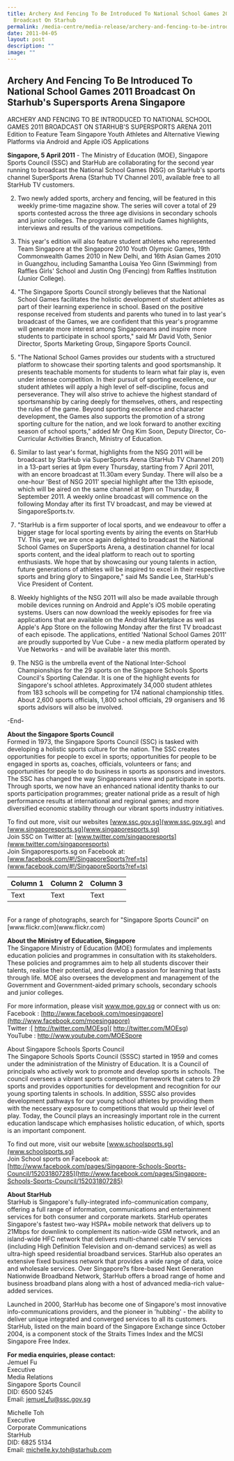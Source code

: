 ```yaml
---
title: Archery And Fencing To Be Introduced To National School Games 2011
  Broadcast On Starhub
permalink: /media-centre/media-release/archery-and-fencing-to-be-introduced-to-national-school-games-2011/
date: 2011-04-05
layout: post
description: ""
image: ""
---
```

## **Archery And Fencing To Be Introduced To National School Games 2011 Broadcast On Starhub's Supersports Arena Singapore**

ARCHERY AND FENCING TO BE INTRODUCED TO NATIONAL SCHOOL GAMES 2011 BROADCAST ON STARHUB'S SUPERSPORTS ARENA
2011 Edition to Feature Team Singapore Youth Athletes and Alternative Viewing Platforms via Android and Apple iOS Applications

**Singapore, 5 April 2011** - The Ministry of Education (MOE), Singapore Sports Council (SSC) and StarHub are collaborating for the second year running to broadcast the National School Games (NSG) on StarHub's sports channel SuperSports Arena (Starhub TV Channel 201), available free to all StarHub TV customers.

2. Two newly added sports, archery and fencing, will be featured in this weekly prime-time magazine show. The series will cover a total of 29 sports contested across the three age divisions in secondary schools and junior colleges. The programme will include Games highlights, interviews and results of the various competitions.

3. This year's edition will also feature student athletes who represented Team Singapore at the Singapore 2010 Youth Olympic Games, 19th Commonwealth Games 2010 in New Delhi, and 16th Asian Games 2010 in Guangzhou, including Samantha Louisa Yeo Ginn (Swimming) from Raffles Girls' School and Justin Ong (Fencing) from Raffles Institution (Junior College).

4. "The Singapore Sports Council strongly believes that the National School Games facilitates the holistic development of student athletes as part of their learning experience in school. Based on the positive response received from students and parents who tuned in to last year's broadcast of the Games, we are confident that this year's programme will generate more interest among Singaporeans and inspire more students to participate in school sports," said Mr David Voth, Senior Director, Sports Marketing Group, Singapore Sports Council.

5. "The National School Games provides our students with a structured platform to showcase their sporting talents and good sportsmanship. It presents teachable moments for students to learn what fair play is, even under intense competition. In their pursuit of sporting excellence, our student athletes will apply a high level of self-discipline, focus and perseverance. They will also strive to achieve the highest standard of sportsmanship by caring deeply for themselves, others, and respecting the rules of the game. Beyond sporting excellence and character development, the Games also supports the promotion of a strong sporting culture for the nation, and we look forward to another exciting season of school sports," added Mr Ong Kim Soon, Deputy Director, Co-Curricular Activities Branch, Ministry of Education.

6. Similar to last year's format, highlights from the NSG 2011 will be broadcast by StarHub via SuperSports Arena (StarHub TV Channel 201) in a 13-part series at 9pm every Thursday, starting from 7 April 2011, with an encore broadcast at 11.30am every Sunday. There will also be a one-hour 'Best of NSG 2011' special highlight after the 13th episode, which will be aired on the same channel at 9pm on Thursday, 8 September 2011. A weekly online broadcast will commence on the following Monday after its first TV broadcast, and may be viewed at SingaporeSports.tv.

7. "StarHub is a firm supporter of local sports, and we endeavour to offer a bigger stage for local sporting events by airing the events on StarHub TV. This year, we are once again delighted to broadcast the National School Games on SuperSports Arena, a destination channel for local sports content, and the ideal platform to reach out to sporting enthusiasts. We hope that by showcasing our young talents in action, future generations of athletes will be inspired to excel in their respective sports and bring glory to Singapore," said Ms Sandie Lee, StarHub's Vice President of Content.

8. Weekly highlights of the NSG 2011 will also be made available through mobile devices running on Android and Apple's iOS mobile operating systems. Users can now download the weekly episodes for free via applications that are available on the Android Marketplace as well as Apple's App Store on the following Monday after the first TV broadcast of each episode. The applications, entitled 'National School Games 2011' are proudly supported by Vue Cube - a new media platform operated by Vue Networks - and will be available later this month.

9. The NSG is the umbrella event of the National Inter-School Championships for the 29 sports on the Singapore Schools Sports Council's Sporting Calendar. It is one of the highlight events for Singapore's school athletes. Approximately 34,000 student athletes from 183 schools will be competing for 174 national championship titles. About 2,600 sports officials, 1,800 school officials, 29 organisers and 16 sports advisors will also be involved.

-End-

**About the Singapore Sports Council**
<br>
Formed in 1973, the Singapore Sports Council (SSC) is tasked with developing a holistic sports culture for the nation. The SSC creates opportunities for people to excel in sports; opportunities for people to be engaged in sports as, coaches, officials, volunteers or fans; and opportunities for people to do business in sports as sponsors and investors. The SSC has changed the way Singaporeans view and participate in sports. Through sports, we now have an enhanced national identity thanks to our sports participation programmes; greater national pride as a result of high performance results at international and regional games; and more diversified economic stability through our vibrant sports industry initiatives.

To find out more, visit our websites [www.ssc.gov.sg](www.ssc.gov.sg) and [www.singaporesports.sg](www.singaporesports.sg)
<br>
Join SSC on Twitter at: [www.twitter.com/singaporesports](www.twitter.com/singaporesports)
<br>
Join Singaporesports.sg on Facebook at: [www.facebook.com/#!/SingaporeSports?ref=ts](www.facebook.com/#!/SingaporeSports?ref=ts)

| Column 1 | Column 2 | Column 3 |
| -------- | -------- | -------- |
| Text     | Text     | Text     |


<br>
For a range of photographs, search for "Singapore Sports Council" on [www.flickr.com](www.flickr.com)

**About the Ministry of Education, Singapore**
<br>
The Singapore Ministry of Education (MOE) formulates and implements education policies and programmes in consultation with its stakeholders. These policies and programmes aim to help all students discover their talents, realise their potential, and develop a passion for learning that lasts through life. MOE also oversees the development and management of the Government and Government-aided primary schools, secondary schools and junior colleges.

For more information, please visit www.moe.gov.sg or connect with us on:
<br>
Facebook : [http://www.facebook.com/moesingapore](http://www.facebook.com/moesingapore)
<br>
Twitter :[ http://twitter.com/MOEsg]( http://twitter.com/MOEsg)
<br>
YouTube : http://www.youtube.com/MOESpore

About Singapore Schools Sports Council
<br>
The Singapore Schools Sports Council (SSSC) started in 1959 and comes under the administration of the Ministry of Education. It is a Council of principals who actively work to promote and develop sports in schools. The council oversees a vibrant sports competition framework that caters to 29 sports and provides opportunities for development and recognition for our young sporting talents in schools. In addition, SSSC also provides development pathways for our young school athletes by providing them with the necessary exposure to competitions that would up their level of play. Today, the Council plays an increasingly important role in the current education landscape which emphasises holistic education, of which, sports is an important component.

To find out more, visit our website [www.schoolsports.sg](www.schoolsports.sg)
<br>
Join School sports on Facebook at: [http://www.facebook.com/pages/Singapore-Schools-Sports-Council/152031807285](http://www.facebook.com/pages/Singapore-Schools-Sports-Council/152031807285)

**About StarHub**
<br>
StarHub is Singapore's fully-integrated info-communication company, offering a full range of information, communications and entertainment services for both consumer and corporate markets. StarHub operates Singapore's fastest two-way HSPA+ mobile network that delivers up to 21Mbps for downlink to complement its nation-wide GSM network, and an island-wide HFC network that delivers multi-channel cable TV services (including High Definition Television and on-demand services) as well as ultra-high speed residential broadband services. StarHub also operates an extensive fixed business network that provides a wide range of data, voice and wholesale services. Over Singapore?s fibre-based Next Generation Nationwide Broadband Network, StarHub offers a broad range of home and business broadband plans along with a host of advanced media-rich value-added services.

Launched in 2000, StarHub has become one of Singapore's most innovative info-communications providers, and the pioneer in 'hubbing' - the ability to deliver unique integrated and converged services to all its customers. StarHub, listed on the main board of the Singapore Exchange since October 2004, is a component stock of the Straits Times Index and the MCSI Singapore Free Index.

**For media enquiries, please contact:**
<br>Jemuel Fu
<br>Executive
<br>Media Relations
<br>Singapore Sports Council
<br>DID: 6500 5245
<br>Email: [jemuel_fu@ssc.gov.sg](jemuel_fu@ssc.gov.sg)

Michelle Toh
<br>Executive
<br>Corporate Communications
<br>StarHub
<br>DID: 6825 5134
<br>Email: [michelle.ky.toh@starhub.com](michelle.ky.toh@starhub.com)